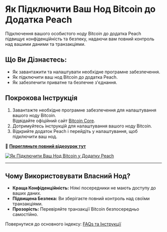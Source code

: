 # Як Підключити Ваш Нод Bitcoin до Додатка Peach

Підключення вашого особистого ноду Bitcoin до додатка Peach підвищує конфіденційність та безпеку, надаючи вам повний контроль над вашими даними та транзакціями.

## **Що Ви Дізнаєтесь:**
- Як завантажити та налаштувати необхідне програмне забезпечення.  
- Як підключити ваш нод Bitcoin до додатка Peach.  
- Як забезпечити приватне та безпечне з'єднання.  

## **Покрокова Інструкція**

1) Завантажте необхідне програмне забезпечення для налаштування вашого ноду Bitcoin.  
   Відвідайте офіційний сайт [Bitcoin Core](https://bitcoincore.org).  
2) Дотримуйтесь інструкцій для налаштування вашого ноду Bitcoin.  
3) Відкрийте додаток Peach і перейдіть у налаштування, щоб підключити ваш нод.  

🔗 **[Перегляньте повний відеоурок тут](https://www.youtube.com/watch?v=xtvq2i3mIYg)**  

[![Як Підключити Ваш Нод Bitcoin у Додатку Peach](https://img.youtube.com/vi/xtvq2i3mIYg/0.jpg)](https://www.youtube.com/watch?v=xtvq2i3mIYg)  

---

## **Чому Використовувати Власний Нод?**
- **Краща Конфіденційність:** Ніякі посередники не мають доступу до ваших даних.  
- **Підвищена Безпека:** Ви зберігаєте повний контроль над своїми транзакціями.  
- **Прозорість:** Перевіряйте транзакції Bitcoin безпосередньо самостійно.  

Повернутися до основного індексу: [FAQs та Інструкції](/faq/tutorials)
